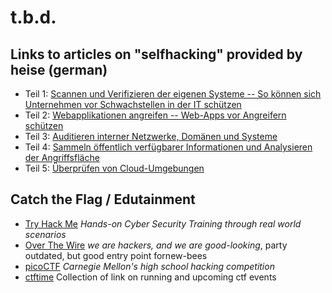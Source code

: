 # t.b.d.

## Links to articles on "selfhacking" provided by heise (german)

- Teil 1: [Scannen und Verifizieren der eigenen Systeme -- So können sich Unternehmen vor Schwachstellen in der IT schützen](https://www.heise.de/hintergrund/Selbst-Hacking-So-koennen-sich-Unternehmen-vor-Schwachstellen-in-der-IT-schuetzen-9215429.html)
- Teil 2: [Webapplikationen angreifen -- Web-Apps vor Angreifern schützen](https://www.heise.de/hintergrund/Selbst-Hacking-Web-Apps-vor-Angreifern-schuetzen-9217136.html)
- Teil 3: [Auditieren interner Netzwerke, Domänen und Systeme](https://www.heise.de/ratgeber/Selbst-Hacking-Interne-Netzwerke-selbst-auditieren-9238877.html)
- Teil 4: [Sammeln öffentlich verfügbarer Informationen und Analysieren der Angriffsfläche](https://www.heise.de/ratgeber/Selbst-Hacking-fuer-Unternehmen-Oeffentlich-zugaengliche-Informationen-sammeln-9324902.html)
- Teil 5: [Überprüfen von Cloud-Umgebungen ](https://www.heise.de/ratgeber/Selbst-Hacking-Ueberpruefen-von-Cloud-Umgebungen-9535885.html)

## Catch the Flag / Edutainment
- [Try Hack Me](https://tryhackme.com/) *Hands-on Cyber Security Training through real world scenarios*
- [Over The Wire](https://overthewire.org/wargames/) *we are hackers, and we are good-looking*, party outdated, but good entry point fornew-bees
- [picoCTF](https://www.picoctf.org/) *Carnegie Mellon's high school hacking competition*
- [ctftime](https://ctftime.org/) Collection of link on running and upcoming ctf events